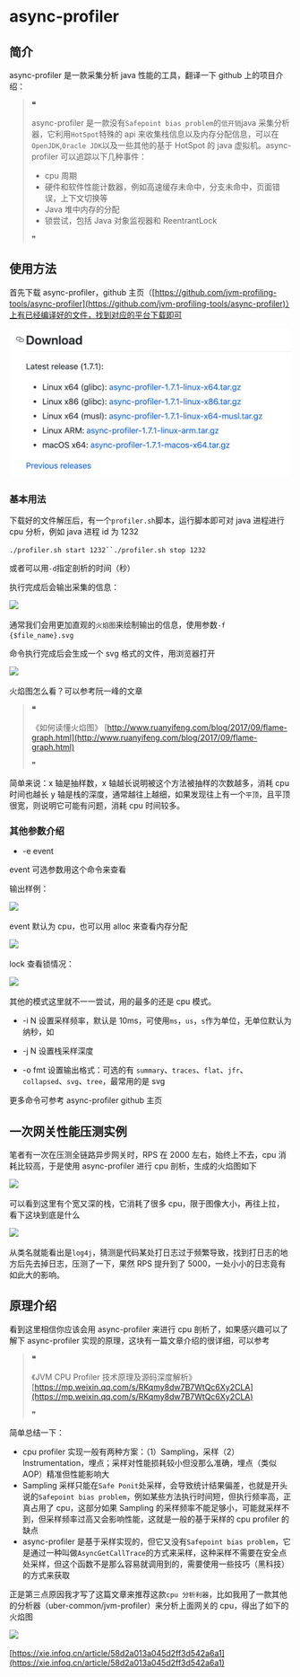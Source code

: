 # async-profiler
## ​简介

async-profiler 是一款采集分析 java 性能的工具，翻译一下 github 上的项目介绍：

> **❝**
>
> async-profiler 是一款没有`Safepoint bias problem`的`低开销`java 采集分析器，它利用`HotSpot`特殊的 api 来收集栈信息以及内存分配信息，可以在`OpenJDK`,`Oracle JDK`以及一些其他的基于 HotSpot 的 java 虚拟机。async-profiler 可以追踪以下几种事件：
>
> -   cpu 周期
> -   硬件和软件性能计数器，例如高速缓存未命中，分支未命中，页面错误，上下文切换等
> -   Java 堆中内存的分配
> -   锁尝试，包括 Java 对象监视器和 ReentrantLock
>
> ❞

## 使用方法

首先下载 async-profiler，github 主页（[https://github.com/jvm-profiling-tools/async-profiler](https://github.com/jvm-profiling-tools/async-profiler)）上有已经编译好的文件，找到对应的平台下载即可

![](https://github.com/dandeliono/dandeliono.github.io/blob/master/source/_posts/resources/2021-8-17%2015-14-33/c3007c6e-3406-4420-a8b9-624822a7b164.webp?raw=true)

### 基本用法

下载好的文件解压后，有一个`profiler.sh`脚本，运行脚本即可对 java 进程进行 cpu 分析，例如 java 进程 id 为 1232

```./profiler.sh start 1232``./profiler.sh stop 1232```  

或者可以用`-d`指定剖析的时间（秒）

执行完成后会输出采集的信息：

![](https://github.com/dandeliono/dandeliono.github.io/blob/master/source/_posts/resources/2021-8-17%2015-14-33/063d8996-8f1f-4b97-944d-f514e6ee3f2a.webp?raw=true)

通常我们会用更加直观的`火焰图`来绘制输出的信息，使用参数`-f {$file_name}.svg`  

命令执行完成后会生成一个 svg 格式的文件，用浏览器打开

![](https://github.com/dandeliono/dandeliono.github.io/blob/master/source/_posts/resources/2021-8-17%2015-14-33/f2aac26e-b8d6-4c5e-9b45-30bbb2ec655f.webp?raw=true)

火焰图怎么看？可以参考阮一峰的文章

> **❝**
>
> 《如何读懂火焰图》 [http://www.ruanyifeng.com/blog/2017/09/flame-graph.html](http://www.ruanyifeng.com/blog/2017/09/flame-graph.html)
>
> ❞

简单来说：x 轴是抽样数，x 轴越长说明被这个方法被抽样的次数越多，消耗 cpu 时间也越长 y 轴是栈的深度，通常越往上越细，如果发现往上有一个`平顶`，且平顶很宽，则说明它可能有问题，消耗 cpu 时间较多。

### 其他参数介绍

-   \-e event

event 可选参数用这个命令来查看

输出样例：

![](https://github.com/dandeliono/dandeliono.github.io/blob/master/source/_posts/resources/2021-8-17%2015-14-33/85d68fcf-8eb6-48bd-8e22-cd15cd84d38c.webp?raw=true)

event 默认为 cpu，也可以用 alloc 来查看内存分配

![](https://github.com/dandeliono/dandeliono.github.io/blob/master/source/_posts/resources/2021-8-17%2015-14-33/f2aabd39-274c-4cd6-a18e-0fea42707dbe.webp?raw=true)

lock 查看锁情况：

![](https://github.com/dandeliono/dandeliono.github.io/blob/master/source/_posts/resources/2021-8-17%2015-14-33/aa060c76-00cc-4c2c-91df-07e679767611.webp?raw=true)

其他的模式这里就不一一尝试，用的最多的还是 cpu 模式。

-   \-i N 设置采样频率，默认是 10ms，可使用`ms`，`us`，`s`作为单位，无单位默认为纳秒，如


-   \-j N 设置栈采样深度
-   \-o fmt 设置输出格式：可选的有 `summary`、`traces`、`flat`、`jfr`、`collapsed`、`svg`、`tree`，最常用的是 svg

更多命令可参考 async-profiler github 主页

## 一次网关性能压测实例

笔者有一次在压测全链路异步网关时，RPS 在 2000 左右，始终上不去，cpu 消耗比较高，于是使用 async-profiler 进行 cpu 剖析，生成的火焰图如下

![](https://github.com/dandeliono/dandeliono.github.io/blob/master/source/_posts/resources/2021-8-17%2015-14-33/1f398090-2da3-4517-b081-357e973cb1ca.webp?raw=true)

可以看到这里有个宽又深的栈，它消耗了很多 cpu，限于图像大小，再往上拉，看下这块到底是什么

![](https://github.com/dandeliono/dandeliono.github.io/blob/master/source/_posts/resources/2021-8-17%2015-14-33/2e7400fb-46fc-41dd-9e30-f91a7f8ef719.webp?raw=true)

从类名就能看出是`log4j`，猜测是代码某处打日志过于频繁导致，找到打日志的地方后先去掉日志，压测了一下，果然 RPS 提升到了 5000，一处小小的日志竟有如此大的影响。

## 原理介绍

看到这里相信你应该会用 async-profiler 来进行 cpu 剖析了，如果感兴趣可以了解下 async-profiler 实现的原理，这块有一篇文章介绍的很详细，可以参考

> **❝**
>
> 《JVM CPU Profiler 技术原理及源码深度解析》 [https://mp.weixin.qq.com/s/RKqmy8dw7B7WtQc6Xy2CLA](https://mp.weixin.qq.com/s/RKqmy8dw7B7WtQc6Xy2CLA)
>
> ❞

简单总结一下：

-   cpu profiler 实现一般有两种方案：（1）Sampling，采样（2）Instrumentation，埋点；采样对性能损耗较小但没那么准确，埋点（类似 AOP）精准但性能影响大
-   Sampling 采样只能在`Safe Ponit`处采样，会导致统计结果偏差，也就是开头说的`Safepoint bias problem`，例如某些方法执行时间短，但执行频率高，正真占用了 cpu，这部分如果 Sampling 的采样频率不能足够小，可能就采样不到，但采样频率过高又会影响性能，这就是一般的基于采样的 cpu profiler 的缺点
-   async-profiler 是基于采样实现的，但它又没有`Safepoint bias problem`，它是通过一种叫做`AsyncGetCallTrace`的方式来采样，这种采样不需要在安全点处采样，但这个函数不是那么容易就调用到的，需要使用一些技巧（黑科技）的方式来获取

正是第三点原因我才写了这篇文章来推荐这款`cpu 分析利器`，比如我用了一款其他的分析器（uber-common/jvm-profiler）来分析上面网关的 cpu，得出了如下的火焰图

![](https://github.com/dandeliono/dandeliono.github.io/blob/master/source/_posts/resources/2021-8-17%2015-14-33/0caeb45c-047b-4e4b-9caa-482ce771c6d2.webp?raw=true)

 [https://xie.infoq.cn/article/58d2a013a045d2ff3d542a6a1](https://xie.infoq.cn/article/58d2a013a045d2ff3d542a6a1)
